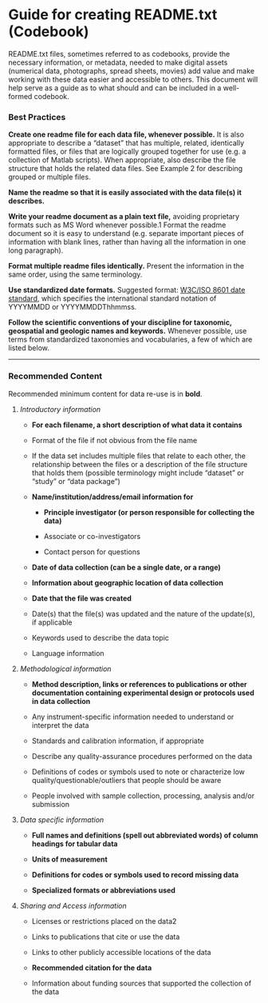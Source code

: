 
# Guide for creating README.txt (Codebook)

README.txt files, sometimes referred to as codebooks, provide the necessary information, or metadata, needed to make digital assets (numerical data, photographs, spread sheets, movies) add value and make working with these data easier and accessible to others. This document will help serve as a guide as to what should and can be included in a well-formed codebook.

### Best Practices


**Create one readme file for each data file, whenever possible.** It is also appropriate to describe a “dataset” that has multiple, related, identically formatted files, or files that are logically grouped together for use (e.g. a collection of Matlab scripts). When appropriate, also describe the file structure that holds the related data files. See Example 2 for describing grouped or multiple files.

**Name the readme so that it is easily associated with the data file(s) it describes.**

**Write your readme document as a plain text file,** avoiding proprietary formats such as MS Word whenever possible.1 Format the readme document so it is easy to understand (e.g. separate important pieces of information with blank lines, rather than having all the information in one long paragraph).

**Format multiple readme files identically.** Present the information in the same order, using the same terminology.

**Use standardized date formats.** Suggested format: [W3C/ISO 8601 date standard](https://www.w3.org/TR/NOTE-datetime), which specifies the international standard notation of YYYYMMDD or YYYYMMDDThhmmss.

**Follow the scientific conventions of your discipline for taxonomic, geospatial and geologic names and keywords.** Whenever possible, use terms from standardized taxonomies and vocabularies, a few of which are listed below.

* * *

### Recommended Content
Recommended minimum content for data re-use is in <b>bold</b>.

1. *Introductory information*

	* **For each filename, a short description of what data it contains**

	* Format of the file if not obvious from the file name

	* If the data set includes multiple files that relate to each other, the relationship between the files or a description of the file structure that holds them (possible terminology might include “dataset” or “study” or “data package”)

	* **Name/institution/address/email information for**

		* **Principle investigator (or person responsible for collecting the data)**

		* Associate or co-investigators

		* Contact person for questions

	* **Date of data collection (can be a single date, or a range)**

	* **Information about geographic location of data collection**

	* **Date that the file was created**

	* Date(s) that the file(s) was updated and the nature of the update(s), if applicable

	* Keywords used to describe the data topic

	* Language information

1. *Methodological information*

	* **Method description, links or references to publications or other documentation containing experimental design or protocols used in data collection**

	* Any instrument-specific information needed to understand or interpret the data

	* Standards and calibration information, if appropriate

	* Describe any quality-assurance procedures performed on the data

	* Definitions of codes or symbols used to note or characterize low quality/questionable/outliers that people should be aware

	* People involved with sample collection, processing, analysis and/or submission

1. *Data specific information*

	* **Full names and definitions (spell out abbreviated words) of column headings for tabular data**

	* **Units of measurement**

	* **Definitions for codes or symbols used to record missing data**

	* **Specialized formats or abbreviations used**

1. *Sharing and Access information*

	* Licenses or restrictions placed on the data2

	* Links to publications that cite or use the data

	* Links to other publicly accessible locations of the data

	* **Recommended citation for the data**

	* Information about funding sources that supported the collection of the data
